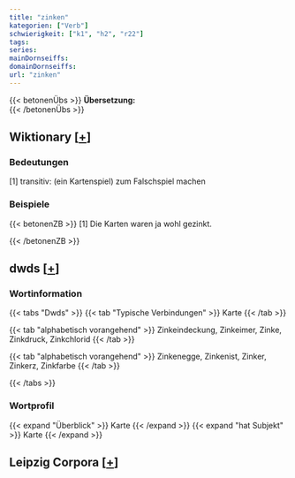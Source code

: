 ```yaml
---
title: "zinken"
kategorien: ["Verb"]
schwierigkeit: ["k1", "h2", "r22"]
tags:
series:
mainDornseiffs:
domainDornseiffs:
url: "zinken"
---
```


{{< betonenÜbs >}}
**Übersetzung:**  
{{< /betonenÜbs >}}

## Wiktionary [[+](https://de.wiktionary.org/wiki/zinken)]

### Bedeutungen
[1] transitiv: (ein Kartenspiel) zum Falschspiel machen  

### Beispiele
{{< betonenZB >}}
[1] Die Karten waren ja wohl gezinkt.  

{{< /betonenZB >}}


## dwds [[+](https://www.dwds.de/wb/zinken)]

### Wortinformation
{{< tabs "Dwds" >}}
{{< tab "Typische Verbindungen" >}}
Karte
{{< /tab >}}

{{< tab "alphabetisch vorangehend" >}}
Zinkeindeckung, Zinkeimer, Zinke, Zinkdruck, Zinkchlorid
{{< /tab >}}

{{< tab "alphabetisch vorangehend" >}}
Zinkenegge, Zinkenist, Zinker, Zinkerz, Zinkfarbe
{{< /tab >}}

{{< /tabs >}}

### Wortprofil
{{< expand "Überblick" >}} Karte {{< /expand >}}
{{< expand "hat Subjekt" >}} Karte {{< /expand >}}

## Leipzig Corpora [[+](https://corpora.uni-leipzig.de/en/res?word=zinken&corpusId=deu_newscrawl-public_2018)]

